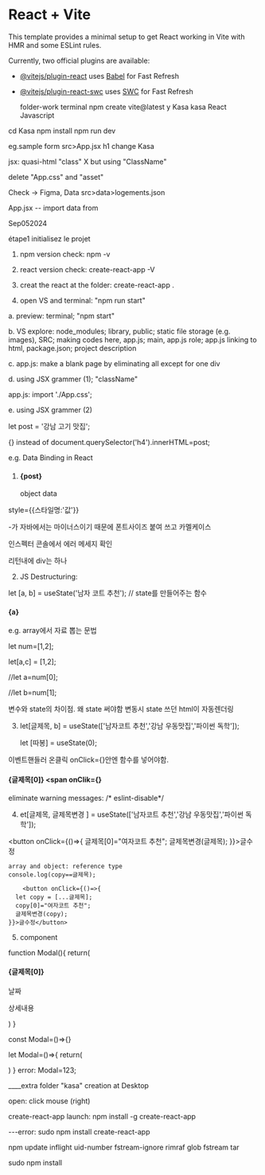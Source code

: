 # React + Vite

This template provides a minimal setup to get React working in Vite with HMR and some ESLint rules.

Currently, two official plugins are available:

- [@vitejs/plugin-react](https://github.com/vitejs/vite-plugin-react/blob/main/packages/plugin-react/README.md) uses [Babel](https://babeljs.io/) for Fast Refresh
- [@vitejs/plugin-react-swc](https://github.com/vitejs/vite-plugin-react-swc) uses [SWC](https://swc.rs/) for Fast Refresh

  folder-work
  terminal npm create vite@latest
  y
  Kasa
  kasa
  React
  Javascript
  
cd Kasa
npm install
npm run dev

eg.sample form src>App.jsx  h1 change Kasa

jsx: quasi-html  "class" X but using "ClassName"

delete "App.css" and "asset" 

Check -> Figma, Data
src>data>logements.json

App.jsx -- import data from 

Sep052024

étape1 initialisez le projet

1. npm version check: npm -v

2. react version check: create-react-app -V

3. creat the react at the folder: create-react-app .

4. open VS and terminal: "npm run start"

a. preview: terminal; "npm start"

b. VS explore: node_modules; library, public; static file storage (e.g. images), SRC; making codes here, app.js; main, app.js role; app.js linking to html, package.json; project description 

c. app.js: make a blank page by eliminating all except for one div

d. using JSX grammer (1); "className"

app.js: import './App.css';

e.  using JSX grammer (2)

  let post = '강남 고기 맛집';
  
{} instead of document.querySelector('h4').innerHTML=post;

e.g. Data Binding in React

1. <h4 style={{color:'red', fontSize : '16px'}} id={post}>{post}</h4>   object data

style={{스타일명:'값'}}

-가 자바에서는 마이너스이기 때문에 폰트사이즈 붙여 쓰고 카멜케이스

인스펙터 콘솔에서 에러 메세지 확인

리턴내에 div는 하나

2. JS Destructuring:

let [a, b] = useState('남자 코트 추천'); // state를 만들어주는 함수

 <h4> {a}</h4>

 e.g. array에서 자료 뽑는 문법

 let num=[1,2];

 let[a,c] = [1,2];
 
 //let a=num[0];
 
  //let b=num[1];
 
변수와 state의 차이점. 왜 state 써야함
변동시 state 쓰던 html이 자동렌더링

3. let[글제목, b] = useState(['남자코트 추천','강남 우동맛집','파이썬 독학']);

   let [따봉] = useState(0);

이벤트핸들러 온클릭 onClick={}안엔 함수를 넣어야함. <h4>{글제목[0]} <span onClik={}</h4>

eliminate warning messages: /* eslint-disable*/

4. et[글제목, 글제목변경 ] = useState(['남자코트 추천','강남 우동맛집','파이썬 독학']);

  <button onClick={()=>{
      글제목[0]="여자코트 추천";
      글제목변경(글제목);
    }}>글수정</button>

    array and object: reference type 
    console.log(copy==글제목);

        <button onClick={()=>{
      let copy = [...글제목];
      copy[0]="여자코트 추천";
      글제목변경(copy);
    }}>글수정</button>

 5. component
<Modal></Modal>

function Modal(){
return(
<div className="modal">
  <h4>{글제목[0]}</h4>
  <p>날짜</p>
  <p>상세내용</p>
</div>
)
 }

 const Modal=()=>{}

 let Modal=()=>{
 return(
 <div></div>
 )
 }
 error: Modal=123;
    

____extra
folder "kasa" creation at Desktop

 open: click mouse (right)

create-react-app launch: npm install -g create-react-app

---error: sudo npm install create-react-app

npm update inflight uid-number fstream-ignore rimraf glob fstream tar

sudo npm install



